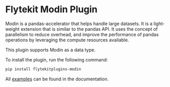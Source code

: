 # Flytekit Modin Plugin

Modin is a pandas-accelerator that helps handle large datasets. It is a light-weight extension that is similar to the pandas API. It uses the concept of parallelism to reduce overhead, and improve the performance of pandas operations by leveraging the compute resources available.

This plugin supports Modin as a data type.

To install the plugin, run the following command:

```bash
pip install flytekitplugins-modin
```

All [examples](https://docs.flyte.org/projects/cookbook/en/latest/auto/integrations/flytekit_plugins/modin_examples/index.html) can be found in the documentation.
